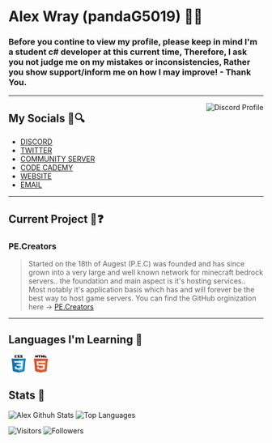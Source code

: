 # Alex Wray (pandaG5019) 👋😇
### Before you contine to view my profile, please keep in mind I'm a student c# developer at this current time, Therefore, I ask you not judge me on my mistakes or inconsistencies, Rather you show support/inform me on how I may improve! - Thank You.

***

<div align="left"></div>
<a href="https://discord.com/users/670831469404618763"> 
    <img align=right alt="Discord Profile" src="https://lanyard.cnrad.dev/api/670831469404618763">
</a>

## My Socials 🧩🔍
* [DISCORD](https://discord.com/users/670831469404618763)
* [TWITTER](https://twitter.com/AlexWra30490350)
* [COMMUNITY SERVER](https://discord.gg/6RpMF9T8XE)
* [CODE CADEMY](https://www.codecademy.com/profiles/pandaG5019)
* [WEBSITE](https://google.com/)
* [EMAIL](mailto:alewray1070@gmail.com)

***

## Current Project 👀❓
### PE.Creators
> Started on the 18th of Augest (P.E.C) was founded and has since grown into a very large and well known network for minecraft bedrock servers.. the foundation and main aspect is it's hosting services.. Most notably it's application basis which has and will forever be the best way to host game servers. You can find the GitHub orginization here -> [PE.Creators](https://google.com/)
***
## Languages I'm Learning 💖
<img src="assets/CSS-logo.svg" alt="CSS Logo" height=35 width=40> <img src="assets/HTML-logo.svg" alt="HTML Logo" height=35 width=40>

## Stats 🐼
![Alex Githuh Stats](https://github-readme-stats.vercel.app/api?username=pandaG5019&include_all_commits=true&count_private=true&show_icons=true&theme=radical)
![Top Languages](https://github-readme-stats.vercel.app/api/top-langs/?username=pandaG5019&layout=compact&theme=radical)

![Visitors](https://visitor-badge.laobi.icu/badge?page_id=pandaG5019.pandaG5019)
![Followers](https://img.shields.io/github/followers/pandaG5019?label=Followers&style=social)
